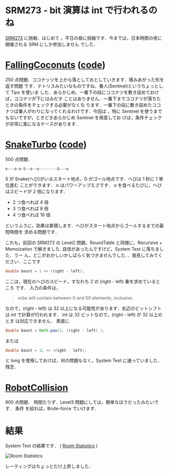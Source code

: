 # SRM273 - bit 演算は int で行われるのね

<!--
date = "2005-11-22"
-->

[SRM273](http://www.topcoder.com/stat?c=round_overview&rd=8070) に挑戦．はじめて
，平日の昼に挑戦です．今までは，日本時間の夜に開催される SRM にしか参加しません
でした．

# [FallingCoconuts](http://www.topcoder.com/stat?c=problem_statement&pm=5895&rd=8070) ([code](http://www.topcoder.com/stat?c=problem_solution&rm=246824&rd=8070&pm=5895&cr=15632820))

250 点問題．ココナッツを上から落としておとしていきます．積みあがった形を返す問題
です．テトリスみたいなものですね．番人(Sentinel)というちょっとして Tips を使いま
した．あらかじめ，一番下の段にココナツを敷き詰めておけば，ココナツが下にはみだす
ことはありません．一番下までココナツが落ちたときの条件をチェックする必要がなくな
ります．一番下の段に敷き詰めたココナツば番人がわりになってくれるわけです．今回は
，特に Sentinel を使うまでもないですが，ときどきあらかじめ Sentinel を用意してお
けば，条件チェックが非常に楽になるケースがあります．

# [SnakeTurbo](http://www.topcoder.com/stat?c=problem_statement&pm=5893&rd=8070) ([code](http://www.topcoder.com/stat?c=problem_solution&rm=246824&rd=8070&pm=5893&cr=15632820))

500 点問題．

```
o---o-o-S--o--o--------G---o
```

S が Snake(へび)がいるスタート地点，G がゴール地点です．へびは 1 秒に 1 単位進む
ことができます． o はパワーアップえさです． o を食べるたびに，へびはスピードが 2
倍になります．

- 2 つ食べれば 4 倍
- 3 つ食べれば 8 倍
- 4 つ食べれば 16 倍

というふうに，効果は累積します．へびがスタート地点からゴールするまでの最短時間を
求める問題です．

これも，前回の SRM272 の Level2 問題，RoundTable と同様に，Recursive +
Memoization で解きました. 自信があったんですけど，System Test に落ちました．うー
ん，どこがおかしいかしばらく気づきませんでした．．発見してみてください．ここです

```java
double boost = 1 << (right - left);
```

ここは，現在のへびのスピード，すなわち 2 の (right - left) 乗を求めているところ
です． 入力の条件は，

> orbs will contain between 0 and 50 elements, inclusive.

なので，(right - left) は 32 以上になる可能性があります．右辺のビットシフトは
int で計算が行われます． int は 32 ビットなので，(right - left) が 32 以上のとき
は対応できません． 素直に

```java
double boost = Math.pow(2, (right - left) );
```

または

```java
double boost = 1L << (right - left);
```

と long を使用しておけば，何の問題もなく，System Test に通っていました．残念．

# [RobotCollision](http://www.topcoder.com/stat?c=problem_statement&pm=5878&rd=8070)

900 点問題． 時間たりず．Level3 問題にしては，簡単なほうだったみたいです． 条件
を絞れば，Brute-force でいけます．

# 結果

System Test の結果です． (
[Room Statistics](http://www.topcoder.com/stat?c=coder_room_stats&cr=15632820&rd=8070&rm=246824)
)

![Room Statistics](http://static.flickr.com/39/74683489_f24f748f7c_o.png)

レーティングはちょっとだけ上昇しました．

